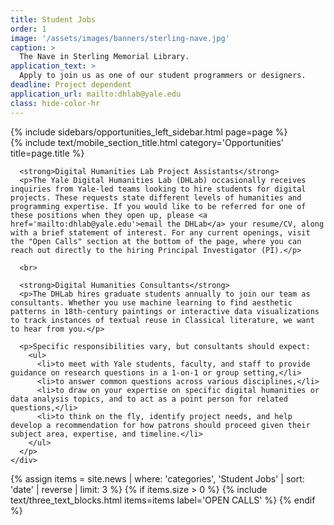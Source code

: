 ```yaml
---
title: Student Jobs
order: 1
image: '/assets/images/banners/sterling-nave.jpg'
caption: >
  The Nave in Sterling Memorial Library.
application_text: >
  Apply to join us as one of our student programmers or designers.
deadline: Project dependent
application_url: mailto:dhlab@yale.edu
class: hide-color-hr
---
```

<div class='center-column'>
  <div class='two-column-container one-third-width top-text'>
    <div class='left-column'>
      {% include sidebars/opportunities_left_sidebar.html page=page %}
    </div>
    <div class='right-column'>
      {% include text/mobile_section_title.html
        category='Opportunities'
        title=page.title
      %}

      <strong>Digital Humanities Lab Project Assistants</strong>
      <p>The Yale Digital Humanities Lab (DHLab) occasionally receives inquiries from Yale-led teams looking to hire students for digital projects. These requests state different levels of humanities and programming expertise. If you would like to be referred for one of these positions when they open up, please <a href='mailto:dhlab@yale.edu'>email the DHLab</a> your resume/CV, along with a brief statement of interest. For any current openings, visit the "Open Calls" section at the bottom of the page, where you can reach out directly to the hiring Principal Investigator (PI).</p>
      
      <br>
      
      <strong>Digital Humanities Consultants</strong>
      <p>The DHLab hires graduate students annually to join our team as consultants. Whether you use machine learning to find aesthetic patterns in 18th-century paintings or interactive data visualizations to track instances of textual reuse in Classical literature, we want to hear from you.</p>

      <p>Specific responsibilities vary, but consultants should expect:
        <ul>
          <li>to meet with Yale students, faculty, and staff to provide guidance on research questions in a 1-on-1 or group setting,</li>
          <li>to answer common questions across various disciplines,</li>
          <li>to draw on your expertise on specific digital humanities or data analysis topics, and to act as a point person for related questions,</li>
          <li>to think on the fly, identify project needs, and help develop a recommendation for how patrons should proceed given their subject area, expertise, and timeline.</li>
        </ul>
      </p>
    </div>
  </div>
  {% assign items = site.news | where: 'categories', 'Student Jobs' | sort: 'date' | reverse | limit: 3 %}
  {% if items.size > 0 %}
    {% include text/three_text_blocks.html
      items=items
      label='OPEN CALLS'
    %}
  {% endif %}
</div>

